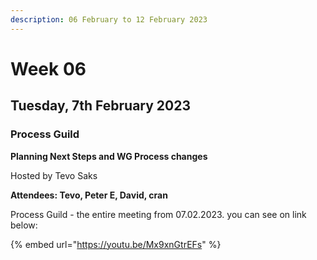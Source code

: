 ```yaml
---
description: 06 February to 12 February 2023
---
```


# Week 06

## Tuesday, 7th February  2023 <a href="#tuesday-24th-january-2023" id="tuesday-24th-january-2023"></a>

### **Process Guild** <a href="#process-guild" id="process-guild"></a>

**Planning Next Steps and WG Process changes**

Hosted by Tevo Saks

**Attendees: Tevo,  Peter E, David, cran**

Process Guild - the entire meeting from 07.02.2023. you can see on link below:

{% embed url="https://youtu.be/Mx9xnGtrEFs" %}



